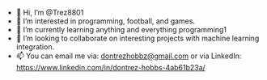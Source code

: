 - 👋 Hi, I’m @Trez8801
- 👀 I’m interested in programming, football, and games.
- 🌱 I’m currently learning anything and everything programming1
- 💞️ I’m looking to collaborate on interesting projects with machine learning integration. 
- 📫 You can email me via: dontrezhobbz@gmail.com or via LinkedIn: https://www.linkedin.com/in/dontrez-hobbs-4ab61b23a/  

